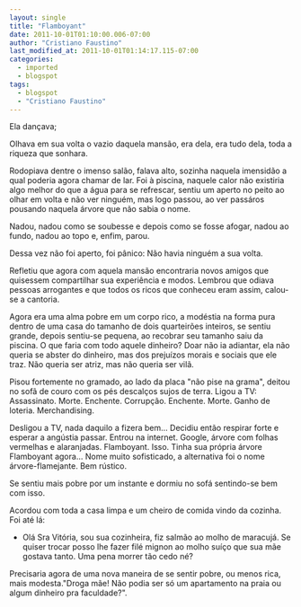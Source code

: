 ```yaml
---
layout: single
title: "Flamboyant"
date: 2011-10-01T01:10:00.006-07:00
author: "Cristiano Faustino"
last_modified_at: 2011-10-01T01:14:17.115-07:00
categories:
  - imported
  - blogspot
tags:
  - blogspot
  - "Cristiano Faustino"
---
```


Ela dançava;



Olhava em sua volta o vazio daquela mansão, era dela, era tudo dela, toda a riqueza que sonhara.



Rodopiava dentre o imenso salão, falava alto, sozinha naquela imensidão a qual poderia agora chamar de lar. Foi à piscina, naquele calor não existiria algo melhor do que a água para se refrescar, sentiu um aperto no peito ao olhar em volta e não ver ninguém, mas logo passou, ao ver passáros pousando naquela árvore que não sabia o nome.



Nadou, nadou como se soubesse e depois como se fosse afogar, nadou ao fundo, nadou ao topo e, enfim, parou.



Dessa vez não foi aperto, foi pânico: Não havia ninguém a sua volta.



Refletiu que agora com aquela mansão encontraria novos amigos que quisessem compartilhar sua experiência e modos. Lembrou que odiava pessoas arrogantes e que todos os ricos que conheceu eram assim, calou-se a cantoria.



Agora era uma alma pobre em um corpo rico, a modéstia na forma pura dentro de uma casa do tamanho de dois quarteirões inteiros, se sentiu grande, depois sentiu-se pequena, ao recobrar seu tamanho saiu da piscina. O que faria com todo aquele dinheiro? Doar não ia adiantar, ela não queria se abster do dinheiro, mas dos prejuízos morais e sociais que ele traz. Não queria ser atriz, mas não queria ser vilã.



Pisou fortemente no gramado, ao lado da placa "não pise na grama", deitou no sofã de couro com os pés descalços sujos de terra. Ligou a TV: Assassinato. Morte. Enchente. Corrupção. Enchente. Morte. Ganho de loteria. Merchandising.



Desligou a TV, nada daquilo a fizera bem... Decidiu então respirar forte e esperar a angústia passar. Entrou na internet. Google, árvore com folhas vermelhas e alaranjadas. Flamboyant. Isso. Tinha sua própria árvore Flamboyant agora... Nome muito sofisticado, a alternativa foi o nome árvore-flamejante. Bem rústico.



Se sentiu mais pobre por um instante e dormiu no sofá sentindo-se bem com isso.



Acordou com toda a casa limpa e um cheiro de comida vindo da cozinha. Foi até lá:



- Olá Sra Vitória, sou sua cozinheira, fiz salmão ao molho de maracujá. Se quiser trocar posso lhe fazer filé mignon ao molho suíço que sua mãe gostava tanto. Uma pena morrer tão cedo né?



Precisaria agora de uma nova maneira de se sentir pobre, ou menos rica, mais modesta."Droga mãe! Não podia ser só um apartamento na praia ou algum dinheiro pra faculdade?".